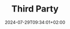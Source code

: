 ---
title: "Third Party"
date: 2024-07-29T09:34:01+02:00
tags: []
featured_image: ""
description: ""
headless: false
draft: false
params:
    subtitle: ""
---